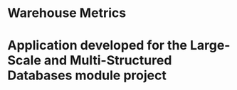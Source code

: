 # Warehouse Metrics
# Application developed for the Large-Scale and Multi-Structured Databases module project
